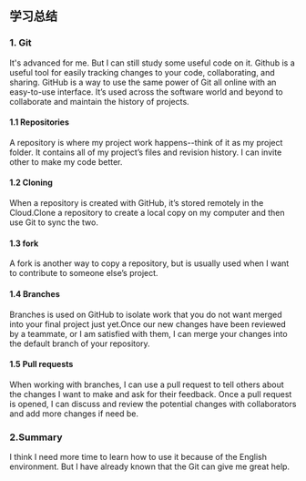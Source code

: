 ## 学习总结

### 1. Git

It's advanced for me. But I can still study some useful code on it. Github is a useful tool for easily tracking changes to your code, collaborating, and sharing. GitHub is a way to use the same power of Git all online with an easy-to-use interface. It’s used across the software world and beyond to collaborate and maintain the history of projects.

#### 1.1 Repositories

A repository is where my project work happens--think of it as my project folder. It contains all of my project’s files and revision history. I can invite other to make my code better.

#### 1.2 Cloning

When a repository is created with GitHub, it’s stored remotely in the Cloud.Clone a repository to create a local copy on my computer and then use Git to sync the two.

#### 1.3 fork

A fork is another way to copy a repository, but is usually used when I want to contribute to someone else’s project.

#### 1.4 Branches

Branches is used on GitHub to isolate work that you do not want merged into your final project just yet.Once our new changes have been reviewed by a teammate, or I am satisfied with them, I can merge your changes into the default branch of your repository. 

#### 1.5 Pull requests

When working with branches, I can use a pull request to tell others about the changes I want to make and ask for their feedback. Once a pull request is opened, I can discuss and review the potential changes with collaborators and add more changes if need be. 

### 2.Summary

I think I need more time to learn how to use it because of the English environment. But I have already known that the Git can give me great help.

